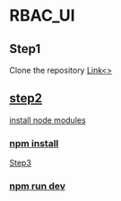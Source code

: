 # RBAC_UI
<h2>Step1</h2>
<p>Clone the repository <a href='https://github.com/Shahidfarooq438/RBAC-UI.git'>Link<></p>
<h2>step2</h2>
<p>install node modules</p>
<h3>npm install</h3>
<p>Step3</p>
<h3>npm run dev</h3>
